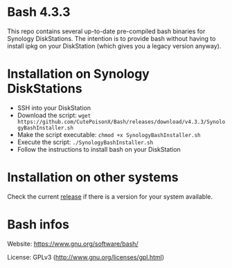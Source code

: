 # Bash 4.3.3
This repo contains several up-to-date pre-compiled bash binaries for Synology DiskStations. The intention is to provide bash without having to install ipkg on your DiskStation (which gives you a legacy version anyway).

# Installation on Synology DiskStations

* SSH into your DiskStation
* Download the script: `wget https://github.com/CutePoisonX/Bash/releases/download/v4.3.3/SynologyBashInstaller.sh`
* Make the script executable: `chmod +x SynologyBashInstaller.sh`
* Execute the script: `./SynologyBashInstaller.sh`
* Follow the instructions to install bash on your DiskStation

# Installation on other systems
Check the current [release](https://github.com/CutePoisonX/Bash/releases) if there is a version for your system available.

# Bash infos
Website: https://www.gnu.org/software/bash/

License: GPLv3 (http://www.gnu.org/licenses/gpl.html)

